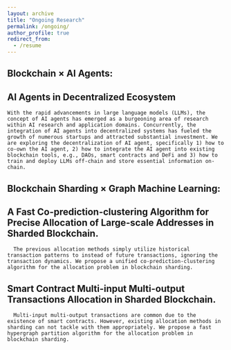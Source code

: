 ```yaml
---
layout: archive
title: "Ongoing Research"
permalink: /ongoing/
author_profile: true
redirect_from:
  - /resume
---
```


Blockchain × AI Agents:
-
  
  AI Agents in Decentralized Ecosystem
  -
  
    With the rapid advancements in large language models (LLMs), the concept of AI agents has emerged as a burgeoning area of research within AI research and application domains. Concurrently, the integration of AI agents into decentralized systems has fueled the growth of numerous startups and attracted substantial investment. We are exploring the decentralization of AI agent, specifically 1) how to co-own the AI agent, 2) how to integrate the AI agent into existing blockchain tools, e.g., DAOs, smart contracts and DeFi and 3) how to train and deploy LLMs off-chain and store essential information on-chain.

Blockchain Sharding × Graph Machine Learning:
-

  A Fast Co-prediction-clustering Algorithm for Precise Allocation of Large-scale Addresses in Sharded Blockchain.
  -
      The previous allocation methods simply utilize historical transaction patterns to instead of future transactions, ignoring the transaction dynamics. We propose a unified co-prediction-clustering algorithm for the allocation problem in blockchain sharding.
  
  Smart Contract Multi-input Multi-output Transactions Allocation in Sharded Blockchain.
  -
      Multi-input multi-output transactions are common due to the existence of smart contracts. However, existing allocation methods in sharding can not tackle with them appropriately. We propose a fast hypergraph partition algorithm for the allocation problem in blockchain sharding.

